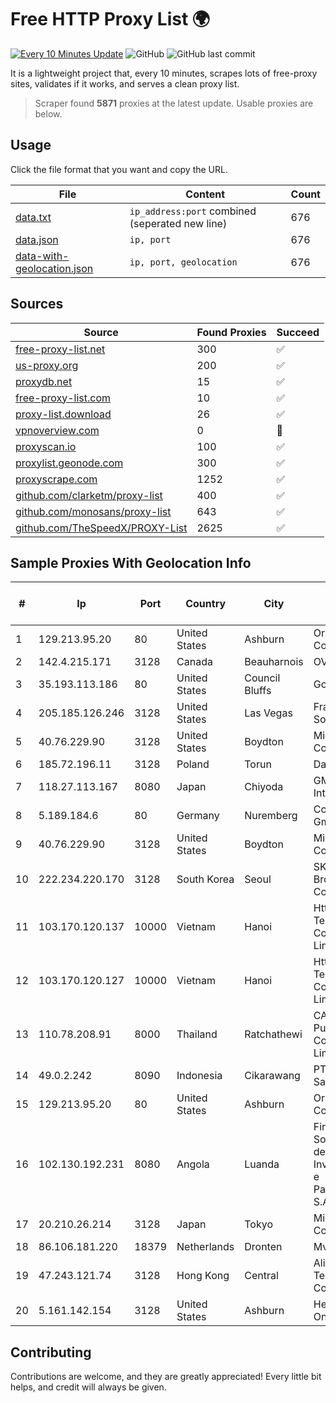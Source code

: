 
# Free HTTP Proxy List 🌍

[![Every 10 Minutes Update](https://github.com/mertguvencli/http-proxy-list/actions/workflows/main.yml/badge.svg?branch=main)](https://github.com/mertguvencli/http-proxy-list/actions/workflows/main.yml)
![GitHub](https://img.shields.io/github/license/mertguvencli/http-proxy-list)
![GitHub last commit](https://img.shields.io/github/last-commit/mertguvencli/http-proxy-list)

It is a lightweight project that, every 10 minutes, scrapes lots of free-proxy sites, validates if it works, and serves a clean proxy list.


> Scraper found **5871** proxies at the latest update. Usable proxies are below.

## Usage

Click the file format that you want and copy the URL.


|File|Content|Count|
|----|-------|-----|
|[data.txt](https://raw.githubusercontent.com/mertguvencli/http-proxy-list/main/proxy-list/data.txt)|`ip_address:port` combined (seperated new line)|676|
|[data.json](https://raw.githubusercontent.com/mertguvencli/http-proxy-list/main/proxy-list/data.json)|`ip, port`|676|
|[data-with-geolocation.json](https://raw.githubusercontent.com/mertguvencli/http-proxy-list/main/proxy-list/data-with-geolocation.json)|`ip, port, geolocation`|676|

## Sources

|Source|Found Proxies|Succeed|
|------|-------------|-------|
|[free-proxy-list.net](https://free-proxy-list.net)|300|✅|
|[us-proxy.org](https://www.us-proxy.org)|200|✅|
|[proxydb.net](http://proxydb.net)|15|✅|
|[free-proxy-list.com](https://free-proxy-list.com/?page=&port=&type%5B%5D=http&type%5B%5D=https&up_time=0&search=Search)|10|✅|
|[proxy-list.download](https://www.proxy-list.download/HTTP)|26|✅|
|[vpnoverview.com](https://vpnoverview.com/privacy/anonymous-browsing/free-proxy-servers)|0|🚫|
|[proxyscan.io](https://www.proxyscan.io)|100|✅|
|[proxylist.geonode.com](https://proxylist.geonode.com/api/proxy-list?limit=300&page=1&sort_by=lastChecked&sort_type=desc&protocols=http,https)|300|✅|
|[proxyscrape.com](https://api.proxyscrape.com/v2/?request=displayproxies&protocol=http&timeout=10000&country=all&ssl=all&anonymity=all)|1252|✅|
|[github.com/clarketm/proxy-list](https://raw.githubusercontent.com/clarketm/proxy-list/master/proxy-list-raw.txt)|400|✅|
|[github.com/monosans/proxy-list](https://raw.githubusercontent.com/monosans/proxy-list/main/proxies/http.txt)|643|✅|
|[github.com/TheSpeedX/PROXY-List](https://raw.githubusercontent.com/TheSpeedX/PROXY-List/master/http.txt)|2625|✅|


## Sample Proxies With Geolocation Info

|#|Ip|Port|Country|City|Internet Service Provider|
|-|--|----|-------|----|-------------------------|
|1|129.213.95.20|80|United States|Ashburn|Oracle Corporation|
|2|142.4.215.171|3128|Canada|Beauharnois|OVH SAS|
|3|35.193.113.186|80|United States|Council Bluffs|Google LLC|
|4|205.185.126.246|3128|United States|Las Vegas|FranTech Solutions|
|5|40.76.229.90|3128|United States|Boydton|Microsoft Corporation|
|6|185.72.196.11|3128|Poland|Torun|Data Space|
|7|118.27.113.167|8080|Japan|Chiyoda|GMO Internet, Inc.|
|8|5.189.184.6|80|Germany|Nuremberg|Contabo GmbH|
|9|40.76.229.90|3128|United States|Boydton|Microsoft Corporation|
|10|222.234.220.170|3128|South Korea|Seoul|SK Broadband Co Ltd|
|11|103.170.120.137|10000|Vietnam|Hanoi|Httvserver Technology Company Limited|
|12|103.170.120.127|10000|Vietnam|Hanoi|Httvserver Technology Company Limited|
|13|110.78.208.91|8000|Thailand|Ratchathewi|CAT Telecom Public Company Limited|
|14|49.0.2.242|8090|Indonesia|Cikarawang|PT Usaha Adi Sanggoro|
|15|129.213.95.20|80|United States|Ashburn|Oracle Corporation|
|16|102.130.192.231|8080|Angola|Luanda|Finstar - Sociedade de Investimento e Participacoes S.A|
|17|20.210.26.214|3128|Japan|Tokyo|Microsoft Corporation|
|18|86.106.181.220|18379|Netherlands|Dronten|Mvps LTD|
|19|47.243.121.74|3128|Hong Kong|Central|Alibaba (US) Technology Co., Ltd.|
|20|5.161.142.154|3128|United States|Ashburn|Hetzner Online GmbH|



## Contributing

Contributions are welcome, and they are greatly appreciated! Every
little bit helps, and credit will always be given.

